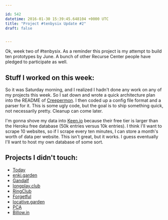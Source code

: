 ```yaml
---

id: 542
datetime: 2016-01-30 15:39:45.648104 +0000 UTC
title: "Project #tenbysix Update #2"
draft: false


---
```


Ok, week two of #tenbysix. As a reminder this project is my attempt to build ten prototypes by June. A bunch of other Recurse Center people have pledged to participate as well.

## Stuff I worked on this week:

So it was Saturday morning, and I realized I hadn't done any work on any of my projects this week. So I sat down and wrote a quick architecture plan into the README of [Creepermon](https://github.com/icco/creepermon). I then coded up a config file format and a parser for it. This is some ugly code, but the goal is to ship something quick, not necessarily pretty. Cleanup can come later.

I'm gonna shove my data into [Keen.io](https://keen.io/) because their free tier is larger than the Heroku free database (50k entries versus 10k entries). I think I'll want to scrape 10 websites, so if I scrape every ten minutes, I can store a month's worth of data per website. This isn't great, but it works. I guess eventually I'll want to host my own database of some sort.

## Projects I didn't touch:

 - [Today](https://github.com/icco/today)
 - [enki.garden](https://github.com/icco/enki.garden)
 - [Gandalf](https://github.com/icco/gandalf)
 - [longplay.club](https://github.com/icco/longplay.club)
 - [RingClub](https://github.com/icco/ringclub)
 - [Forgetful](https://github.com/icco/forgetful)
 - [locative.garden](https://github.com/icco/locative.garden)
 - [PCA](https://github.com/icco/pca)
 - [Billow.in](https://github.com/icco/billowin)

